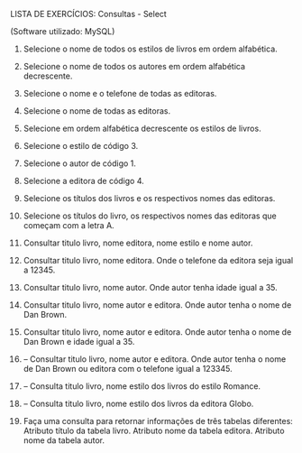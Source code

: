 LISTA DE EXERCÍCIOS: Consultas - Select

(Software utilizado: MySQL)

1) Selecione o nome de todos os estilos de livros em ordem alfabética.

2) Selecione o nome de todos os autores em ordem alfabética decrescente.

3) Selecione o nome e o telefone de todas as editoras.

4) Selecione o nome de todas as editoras.

5) Selecione em ordem alfabética decrescente os estilos de livros.

6) Selecione o estilo de código 3.

7) Selecione o autor de código 1.

8) Selecione a editora de código 4.

9) Selecione os títulos dos livros e os respectivos nomes das editoras.

10) Selecione os títulos do livro, os respectivos nomes das editoras que começam com a letra A.

11) Consultar titulo livro, nome editora, nome estilo e nome autor.

12) Consultar titulo livro, nome editora. Onde o telefone da editora seja igual a 12345.

13) Consultar titulo livro, nome autor. Onde autor tenha idade igual a 35.

14) Consultar titulo livro, nome autor e editora. Onde autor tenha o nome de Dan Brown.

15) Consultar titulo livro, nome autor e editora. Onde autor tenha o nome de Dan Brown e idade
igual a 35.

16) – Consultar titulo livro, nome autor e editora. Onde autor tenha o nome de Dan Brown ou
editora com o telefone igual a 123345.

17) – Consulta titulo livro, nome estilo dos
livros do estilo Romance.

18) – Consulta titulo livro, nome estilo dos
livros da editora Globo.

19) Faça uma consulta para retornar
informações de três tabelas diferentes:
Atributo título da tabela livro.
Atributo nome da tabela editora.
Atributo nome da tabela autor.